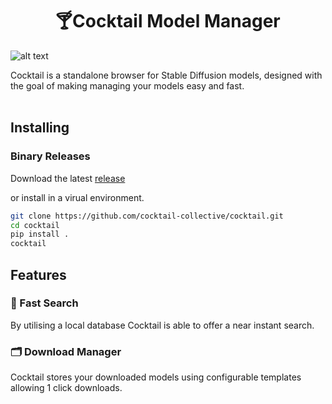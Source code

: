 <center> <h1>🍸Cocktail Model Manager</h1></center>

![alt text](img/browser.jpg)

Cocktail is a standalone browser for Stable Diffusion models, designed with the goal of making managing your models easy and fast.
<br> <br>

## Installing
### Binary Releases

Download the latest [release](https://github.com/cocktail-collective/cocktail/releases/latest)


or install in a virual environment.

``` bash
git clone https://github.com/cocktail-collective/cocktail.git
cd cocktail
pip install .
cocktail
```

## Features

### 🚀 Fast Search
By utilising a local database Cocktail is able to offer a near instant search.

### 🗂️ Download Manager
Cocktail stores your downloaded models using configurable templates allowing 1 click downloads.
